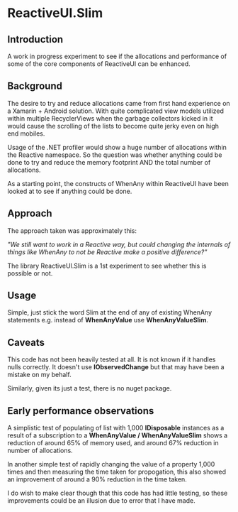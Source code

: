 # ReactiveUI.Slim

## Introduction

A work in progress experiment to see if the allocations and performance of some of the core components of ReactiveUI can be enhanced.

## Background

The desire to try and reduce allocations came from first hand experience on a Xamarin + Android solution. With quite complicated view models utilized within multiple RecyclerViews when the garbage collectors kicked in it would cause the scrolling of the lists to become quite jerky even on high end mobiles.

Usage of the .NET profiler would show a huge number of allocations within the Reactive namespace. So the question was whether anything could be done to try and reduce the memory footprint AND the total number of allocations.

As a starting point, the constructs of WhenAny within ReactiveUI have been looked at to see if anything could be done.

## Approach

The approach taken was approximately this:

*"We still want to work in a Reactive way, but could changing the internals of things like WhenAny to not be Reactive make a positive difference?"*

The library ReactiveUI.Slim is a 1st experiment to see whether this is possible or not.

## Usage

Simple, just stick the word Slim at the end of any of existing WhenAny statements e.g. instead of **WhenAnyValue** use **WhenAnyValueSlim**.

## Caveats

This code has not been heavily tested at all. It is not known if it handles nulls correctly. It doesn't use **IObservedChange** but that may have been a mistake on my behalf.

Similarly, given its just a test, there is no nuget package.

## Early performance observations

A simplistic test of populating of list with 1,000 **IDisposable** instances as a result of a subscription to a **WhenAnyValue / WhenAnyValueSlim** shows a reduction of around 65% of memory used, and around 67% reduction in number of allocations.

In another simple test of rapidly changing the value of a property 1,000 times and then measuring the time taken for propogation, this also showed an improvement of around a 90% reduction in the time taken.

I do wish to make clear though that this code has had little testing, so these improvements could be an illusion due to error that I have made.










